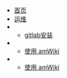 * [首页](/home)
* [运维](/center)
* * [gitlab安装](/subdocs/home)
* * [使用 amWiki](/subdocs/home2)
* * [使用 amWiki](/maintance/linux_user)